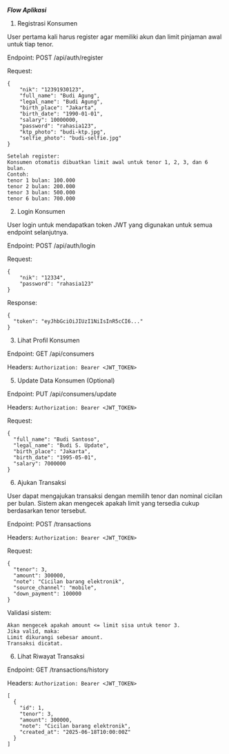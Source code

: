 ***Flow Aplikasi***
1. Registrasi Konsumen
   
User pertama kali harus register agar memiliki akun dan limit pinjaman awal untuk tiap tenor.

Endpoint: POST /api/auth/register

Request:
```
{
    "nik": "12391930123",
    "full_name": "Budi Agung",
    "legal_name": "Budi Agung",
    "birth_place": "Jakarta",
    "birth_date": "1990-01-01",
    "salary": 10000000,
    "password": "rahasia123",
    "ktp_photo": "budi-ktp.jpg",
    "selfie_photo": "budi-selfie.jpg"
}
```
```
Setelah register:
Konsumen otomatis dibuatkan limit awal untuk tenor 1, 2, 3, dan 6 bulan.
Contoh:
tenor 1 bulan: 100.000  
tenor 2 bulan: 200.000  
tenor 3 bulan: 500.000  
tenor 6 bulan: 700.000  
```

2. Login Konsumen
   
User login untuk mendapatkan token JWT yang digunakan untuk semua endpoint selanjutnya.

Endpoint: POST /api/auth/login

Request: 
```
{
    "nik": "12334",
    "password": "rahasia123"
}
```
Response:
```
{
  "token": "eyJhbGciOiJIUzI1NiIsInR5cCI6..."
}
```

3. Lihat Profil Konsumen
   
Endpoint: GET /api/consumers

Headers:
```Authorization: Bearer <JWT_TOKEN>```


5. Update Data Konsumen (Optional)
   
Endpoint: PUT /api/consumers/update

Headers:
```Authorization: Bearer <JWT_TOKEN>```

Request:
```
{
  "full_name": "Budi Santoso",
  "legal_name": "Budi S. Update",
  "birth_place": "Jakarta",
  "birth_date": "1995-05-01",
  "salary": 7000000
}
```

6. Ajukan Transaksi
   
User dapat mengajukan transaksi dengan memilih tenor dan nominal cicilan per bulan.
Sistem akan mengecek apakah limit yang tersedia cukup berdasarkan tenor tersebut.

Endpoint: POST /transactions

Headers:
```Authorization: Bearer <JWT_TOKEN>```

Request:
```
{
  "tenor": 3,
  "amount": 300000,
  "note": "Cicilan barang elektronik",
  "source_channel": "mobile",
  "down_payment": 100000
}
```

Validasi sistem:
```
Akan mengecek apakah amount <= limit sisa untuk tenor 3.
Jika valid, maka:
Limit dikurangi sebesar amount.
Transaksi dicatat.
```

6. Lihat Riwayat Transaksi
   
Endpoint: GET /transactions/history

Headers:
```Authorization: Bearer <JWT_TOKEN>```

```
[
  {
    "id": 1,
    "tenor": 3,
    "amount": 300000,
    "note": "Cicilan barang elektronik",
    "created_at": "2025-06-18T10:00:00Z"
  }
]
```

